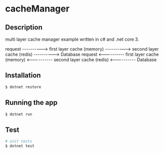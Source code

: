 # cacheManager


## Description

multi layer cache manager example written in c# and .net core 3.

request ----------> first layer cache (memory) ----------> second layer cache (redis) ----------> Database
request <---------- first layer cache (memory) <---------- second layer cache (redis) <---------- Database

## Installation

```bash
$ dotnet restore
```

## Running the app

```bash
$ dotnet run
```

## Test

```bash
# unit tests
$ dotnet test
```

